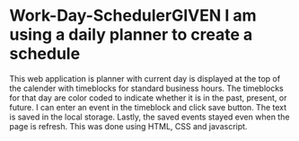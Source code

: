 # Work-Day-SchedulerGIVEN I am using a daily planner to create a schedule

This web application is planner with current day is displayed at the top of the calender with timeblocks for standard business hours.
The timeblocks for that day are color coded to indicate whether it is in the past, present, or future. I can enter an event in the timeblock and click save button. The text is saved in the local storage. Lastly, the saved events stayed even when the page is refresh. This was done using HTML, CSS and javascript.


